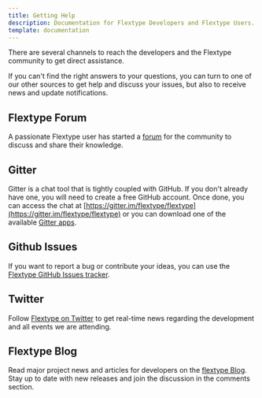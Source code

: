 ```yaml
---
title: Getting Help
description: Documentation for Flextype Developers and Flextype Users.
template: documentation
---
```


There are several channels to reach the developers and the Flextype community to get direct assistance.

If you can't find the right answers to your questions, you can turn to one of our other sources to get help and discuss your issues, but also to receive news and update notifications.


## Flextype Forum
A passionate Flextype user has started a [forum](http://forum.flextype.org) for the community to discuss and share their knowledge.

## Gitter
Gitter is a chat tool that is tightly coupled with GitHub. If you don't already have one, you will need to create a free GitHub account. Once done, you can access the chat at [https://gitter.im/flextype/flextype](https://gitter.im/flextype/flextype) or you can download one of the available [Gitter apps](https://gitter.im/apps).

## Github Issues
If you want to report a bug or contribute your ideas, you can use the [Flextype GitHub Issues tracker](https://github.com/flextype/flextype/issues).

## Twitter
Follow [Flextype on Twitter](https://twitter.com/getflextype) to get real-time news regarding the development and all events we are attending.

## Flextype Blog
Read major project news and articles for developers on the [flextype Blog](http://flextype.org/blog). Stay up to date with new releases and join the discussion in the comments section.
